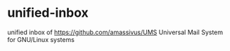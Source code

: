 # unified-inbox
unified inbox of https://github.com/amassivus/UMS Universal Mail System for GNU/Linux systems
